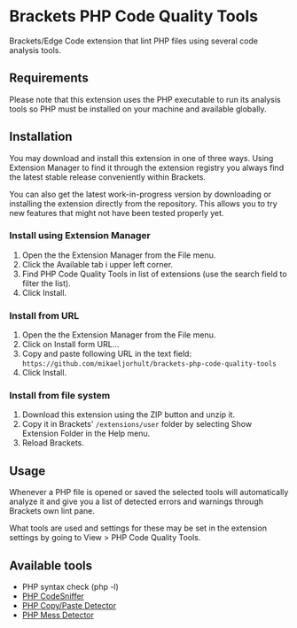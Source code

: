 # Brackets PHP Code Quality Tools

Brackets/Edge Code extension that lint PHP files using several code analysis tools.


## Requirements
Please note that this extension uses the PHP executable to run its analysis tools so PHP must be installed
on your machine and available globally.


## Installation
You may download and install this extension in one of three ways. Using Extension Manager to find it through 
the extension registry you always find the latest stable release conveniently within Brackets.

You can also get the latest work-in-progress version by downloading or installing the extension directly 
from the repository. This allows you to try new features that might not have been tested properly yet.

### Install using Extension Manager

1. Open the the Extension Manager from the File menu.
2. Click the Available tab i upper left corner.
3. Find PHP Code Quality Tools in list of extensions (use the search field to filter the list).
4. Click Install.

### Install from URL

1. Open the the Extension Manager from the File menu.
2. Click on Install form URL...
3. Copy and paste following URL in the text field: `https://github.com/mikaeljorhult/brackets-php-code-quality-tools`
4. Click Install.

### Install from file system

1. Download this extension using the ZIP button and unzip it.
2. Copy it in Brackets' `/extensions/user` folder by selecting Show Extension Folder in the Help menu. 
3. Reload Brackets.


## Usage
Whenever a PHP file is opened or saved the selected tools will automatically analyze it and give you a list of
detected errors and warnings through Brackets own lint pane.

What tools are used and settings for these may be set in the extension settings by going to
View > PHP Code Quality Tools.


## Available tools

* PHP syntax check (php -l)
* [PHP CodeSniffer](http://pear.php.net/package/PHP_CodeSniffer)
* [PHP Copy/Paste Detector](https://github.com/sebastianbergmann/phpcpd)
* [PHP Mess Detector](http://phpmd.org)